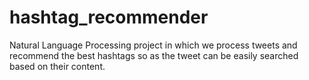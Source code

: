 hashtag_recommender
===================

Natural Language Processing project in which we process tweets and recommend the best hashtags so as the tweet can be easily searched based on their content.
